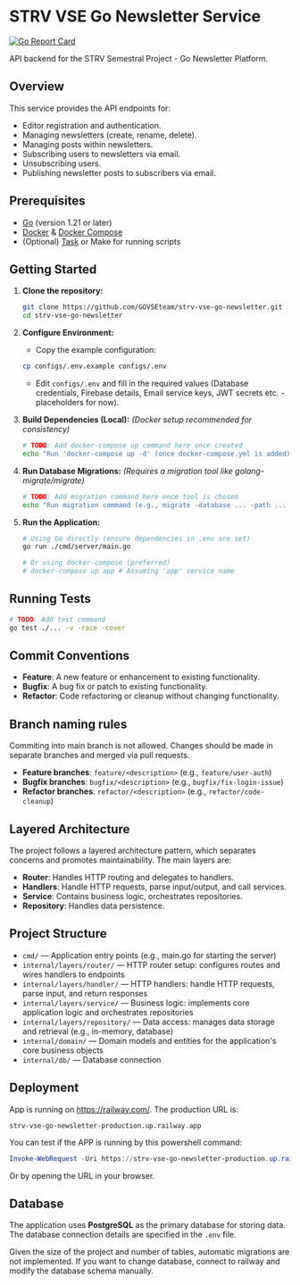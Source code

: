 # STRV VSE Go Newsletter Service

[![Go Report Card](https://goreportcard.com/badge/github.com/GOVSEteam/strv-vse-go-newsletter)](https://goreportcard.com/report/github.com/GOVSEteam/strv-vse-go-newsletter)

<!-- Add CI Badge later -->
<!-- [![CI Status](https://github.com/GOVSEteam/strv-vse-go-newsletter/actions/workflows/ci.yml/badge.svg)](https://github.com/GOVSEteam/strv-vse-go-newsletter/actions/workflows/ci.yml) -->
<!-- Add Coverage Badge later -->

API backend for the STRV Semestral Project - Go Newsletter Platform.

## Overview

This service provides the API endpoints for:

- Editor registration and authentication.
- Managing newsletters (create, rename, delete).
- Managing posts within newsletters.
- Subscribing users to newsletters via email.
- Unsubscribing users.
- Publishing newsletter posts to subscribers via email.

## Prerequisites

- [Go](https://golang.org/doc/install) (version 1.21 or later)
- [Docker](https://docs.docker.com/get-docker/) & [Docker Compose](https://docs.docker.com/compose/install/)
- (Optional) [Task](https://taskfile.dev/installation/) or Make for running scripts

## Getting Started

1.  **Clone the repository:**

    ```bash
    git clone https://github.com/GOVSEteam/strv-vse-go-newsletter.git
    cd strv-vse-go-newsletter
    ```

2.  **Configure Environment:**

    - Copy the example configuration:

    ```bash
    cp configs/.env.example configs/.env
    ```

    - Edit `configs/.env` and fill in the required values (Database credentials, Firebase details, Email service keys, JWT secrets etc. - placeholders for now).

3.  **Build Dependencies (Local):**
    _(Docker setup recommended for consistency)_

    ```bash
    # TODO: Add docker-compose up command here once created
    echo "Run 'docker-compose up -d' (once docker-compose.yml is added)"
    ```

4.  **Run Database Migrations:**
    _(Requires a migration tool like golang-migrate/migrate)_

    ```bash
    # TODO: Add migration command here once tool is chosen
    echo "Run migration command (e.g., migrate -database ... -path ... up)"
    ```

5.  **Run the Application:**

    ```bash
    # Using Go directly (ensure dependencies in .env are set)
    go run ./cmd/server/main.go

    # Or using docker-compose (preferred)
    # docker-compose up app # Assuming 'app' service name
    ```

## Running Tests

```bash
# TODO: Add test command
go test ./... -v -race -cover
```

## Commit Conventions
- **Feature**: A new feature or enhancement to existing functionality.
- **Bugfix**: A bug fix or patch to existing functionality.
- **Refactor**: Code refactoring or cleanup without changing functionality.

## Branch naming rules
Commiting into main branch is not allowed. Changes should be made in separate branches and merged via pull requests.
- **Feature branches**: `feature/<description>` (e.g., `feature/user-auth`)
- **Bugfix branches**: `bugfix/<description>` (e.g., `bugfix/fix-login-issue`)
- **Refactor branches**: `refactor/<description>` (e.g., `refactor/code-cleanup`)

## Layered Architecture
The project follows a layered architecture pattern, which separates concerns and promotes maintainability. The main layers are:
- **Router**: Handles HTTP routing and delegates to handlers.
- **Handlers**: Handle HTTP requests, parse input/output, and call services.
- **Service**: Contains business logic, orchestrates repositories.
- **Repository**: Handles data persistence.

## Project Structure
- `cmd/` — Application entry points (e.g., main.go for starting the server)
- `internal/layers/router/` — HTTP router setup: configures routes and wires handlers to endpoints
- `internal/layers/handler/` — HTTP handlers: handle HTTP requests, parse input, and return responses
- `internal/layers/service/` — Business logic: implements core application logic and orchestrates repositories
- `internal/layers/repository/` — Data access: manages data storage and retrieval (e.g., in-memory, database)
- `internal/domain/` — Domain models and entities for the application's core business objects
- `internal/db/` — Database connection

## Deployment
App is running on https://railway.com/. The production URL is:

`strv-vse-go-newsletter-production.up.railway.app`

You can test if the APP is running by this powershell command:

```powershell
Invoke-WebRequest -Uri https://strv-vse-go-newsletter-production.up.railway.app/healthz -Method GET
```

Or by opening the URL in your browser.

## Database
The application uses **PostgreSQL** as the primary database for storing data. The database connection details are specified in the `.env` file.

Given the size of the project and number of tables, automatic migrations are not implemented. If you want to change database, connect to railway and modify the database schema manually.